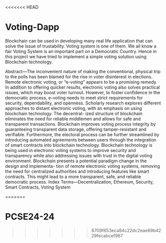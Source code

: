 <<<<<<< HEAD
# Voting-Dapp

Blockchain can be used in developing many real life application that can solve the issue of trustability. Voting system is one of them. We all know a fair Voting System
is an important part on a Democratic Country. Hence in this project we have tried to implement a simple voting solution using Blockchain technology.

Abstract—The inconvenient nature of making the conventional,
physical trip to the polls has been blamed for the rise in voter
disinterest in elections. Remote electronic voting, or “e-voting”
appears to be a promising remedy. In addition to offering
quicker results, electronic voting also solves practical issues,
which may boost voter turnout. However, to foster confidence in
the democratic process, e-voting needs to meet strict requirements
for security, dependability, and openness. Scholarly research
explores different approaches to distant electronic voting, with
an emphasis on using blockchain technology. The decentral-
ized structure of blockchain eliminates the need for reliable
middlemen and allows for safe and transparent transactions.
Blockchain improves voting process integrity by guaranteeing
transparent data storage, offering tamper-resistant and verifiable.
Furthermore, the electoral process can be further streamlined
by introducing automated agreements between users through
the integration of smart contracts into blockchain technology.
Blockchain technology is being used in electronic voting systems
to improve security and transparency while also addressing issues
with trust in the digital voting environment. Blockchain presents
a potential paradigm change in the design and implementa-
tion of remote electronic voting systems, removing the need
for centralized authorities and introducing features like smart
contracts. This might lead to a more transparent, safe, and
reliable democratic process.
Index Terms—Decentralization, Ethereum, Security, Smart
Contracts, Voting System


=======
# PCSE24-24
>>>>>>> 8709f653eca84c22dc2eae69b4229fecabcef967
